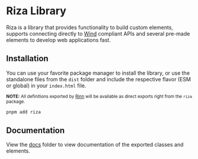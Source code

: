 # Riza Library

Riza is a library that provides functionality to build custom elements, supports connecting directly to [Wind](https://github.com/rsthn/rose-core/blob/master/Wind.md) compliant APIs and several pre-made elements to develop web applications fast.

## Installation

You can use your favorite package manager to install the library, or use the standalone files from the `dist` folder and include the respective flavor (ESM or global) in your `index.html` file.

<small>**NOTE:** All definitions exported by [Rinn](https://github.com/rsthn/rinn/) will be available as direct exports right from the `riza` package.</small>

```sh
pnpm add riza
```

## Documentation

View the [docs](./docs/README.md) folder to view documentation of the exported classes and elements.
